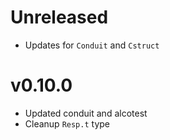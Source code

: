 # Unreleased
- Updates for `Conduit` and `Cstruct`

# v0.10.0
- Updated conduit and alcotest
- Cleanup `Resp.t` type
